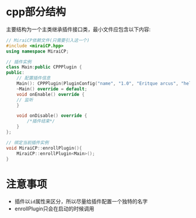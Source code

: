 # cpp部分结构
主要结构为一个主类继承插件接口类，最小文件应包含以下内容:
```C++
// MiraiCP依赖文件(只需要引入这一个)
#include <miraiCP.hpp>
using namespace MiraiCP;

// 插件实例
class Main:public CPPPlugin {
public:
    // 配置插件信息
    Main(): CPPPlugin(PluginConfig("name", "1.0", "Eritque arcus", "hello world", "2021")){}
    ~Main() override = default;
    void onEnable() override {
    // 监听
    }

    void onDisable() override {
        /*插件结束*/
    }
};

// 绑定当前插件实例
void MiraiCP::enrollPlugin(){
    MiraiCP::enrollPlugin<Main>();
}
```
# 注意事项
- 插件以`id`属性来区分，所以尽量给插件配置一个独特的名字
- enrollPlugin只会在启动的时候调用
